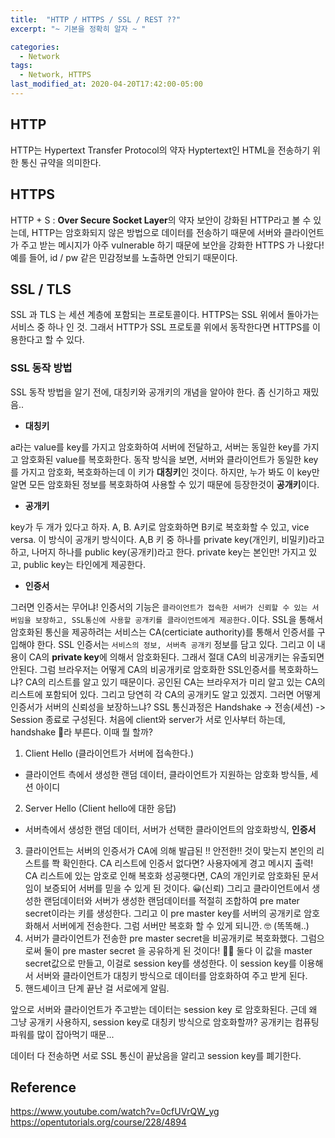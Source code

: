 ```yaml
---
title:  "HTTP / HTTPS / SSL / REST ??"
excerpt: "~ 기본을 정확히 알자 ~ "

categories:
  - Network
tags:
  - Network, HTTPS
last_modified_at: 2020-04-20T17:42:00-05:00
---
```


## HTTP

HTTP는 Hypertext Transfer Protocol의 약자
Hyptertext인 HTML을 전송하기 위한 통신 규약을 의미한다.


## HTTPS

HTTP + S : **Over Secure Socket Layer**의 약자
보안이 강화된 HTTP라고 볼 수 있는데, 
HTTP는 암호화되지 않은 방법으로 데이터를 전송하기 때문에 서버와 클라이언트가 주고 받는 메시지가 아주 vulnerable 하기 때문에 보안을 강화한 HTTPS 가 나왔다! 
예를 들어, id / pw 같은 민감정보를 노출하면 안되기 때문이다.


## SSL / TLS

SSL 과 TLS 는 세션 계층에 포함되는 프로토콜이다. 
HTTPS는 SSL 위에서 돌아가는 서비스 중 하나 인 것.
그래서 HTTP가 SSL 프로토콜 위에서 동작한다면 HTTPS를 이용한다고 할 수 있다.


### SSL 동작 방법

SSL 동작 방법을 알기 전에, 대칭키와 공개키의 개념을 알아야 한다. 좀 신기하고 재밌음.. 

* **대칭키**

a라는 value를 key를 가지고 암호화하여 서버에 전달하고, 서버는 동일한 key를 가지고 암호화된 value를 복호화한다. 
동작 방식을 보면, 서버와 클라이언트가 동일한 key를 가지고 암호화, 복호화하는데 이 키가 **대칭키**인 것이다.
하지만, 누가 봐도 이 key만 알면 모든 암호화된 정보를 복호화하여 사용할 수 있기 때문에 등장한것이 **공개키**이다.

* **공개키**

key가 두 개가 있다고 하자. A, B. 
A키로 암호화하면 B키로 복호화할 수 있고, vice versa. 이 방식이 공개키 방식이다.
A,B 키 중 하나를 private key(개인키, 비밀키)라고 하고, 나머지 하나를 public key(공개키)라고 한다.
private key는 본인만! 가지고 있고, public key는 타인에게 제공한다.

* **인증서**

그러면 인증서는 무어냐! 인증서의 기능은 `클라이언트가 접속한 서버가 신뢰할 수 있는 서버임을 보장하고, SSL통신에 사용할 공개키를 클라이언트에게 제공한다.`이다. SSL을 통해서 암호화된 통신을 제공하려는 서비스는 CA(certiciate authority)를 통해서 인증서를 구입해야 한다. 
SSL 인증서는 `서비스의 정보, 서버측 공개키` 정보를 담고 있다. 그리고 이 내용이 CA의 **private key**에 의해서 암호화된다. 그래서 절대 CA의 비공개키는 유출되면 안된다. 그럼 브라우저는 어떻게 CA의 비공개키로 암호화한 SSL인증서를 복호화하느냐? CA의 리스트를 알고 있기 때문이다. 공인된 CA는 브라우저가 미리 알고 있는 CA의 리스트에 포함되어 있다. 그리고 당연히 각 CA의 공개키도 알고 있겠지. 
그러면 어떻게 인증서가 서버의 신뢰성을 보장하느냐?
SSL 통신과정은 Handshake -> 전송(세션) -> Session 종료로 구성된다. 처음에 client와 server가 서로 인사부터 하는데, handshake 🤝라 부른다. 이때 뭘 할까? 
1. Client Hello (클라이언트가 서버에 접속한다.)
  - 클라이언트 측에서 생성한 랜덤 데이터, 클라이언트가 지원하는 암호화 방식들, 세션 아이디
2. Server Hello (Client hello에 대한 응답)
  - 서버측에서 생성한 랜덤 데이터, 서버가 선택한 클라이언트의 암호화방식, **인증서**
3. 클라이언트는 서버의 인증서가 CA에 의해 발급된 !! 안전한!! 것이 맞는지 본인의 리스트를 쫙 확인한다. CA 리스트에 인증서 없다면? 사용자에게 경고 메시지 출력! CA 리스트에 있는 암호로 인해 복호화 성공햇다면, CA의 개인키로 암호화된 문서임이 보증되어 서버를 믿을 수 있게 된 것이다. 😀(신뢰) 그리고 클라이언트에서 생성한 랜덤데이터와 서버가 생성한 랜덤데이터를 적절히 조합하여 pre mater secret이라는 키를 생성한다. 그리고 이 pre master key를 서버의 공개키로 암호화해서 서버에게 전송한다. 그럼 서버만 복호화 할 수 있게 되니깐. 🤓 (똑똑해..)
4. 서버가 클라이언트가 전송한 pre master secret을 비공개키로 복호화했다. 그럼으로써 둘이 pre master secret 을 공유하게 된 것이다! 👏🏻 둘다 이 값을 master secret값으로 만들고, 이걸로 session key를 생성한다. 이 session key를 이용해서 서버와 클라이언트가 대칭키 방식으로 데이터를 암호화하여 주고 받게 된다.
5. 핸드셰이크 단계 끝난 걸 서로에게 알림.

앞으로 서버와 클라이언트가 주고받는 데이터는 session key 로 암호화된다. 근데 왜 그냥 공개키 사용하지, session key로 대칭키 방식으로 암호화할까? 공개키는 컴퓨팅파워를 많이 잡아먹기 때문...

데이터 다 전송하면 서로 SSL 통신이 끝났음을 알리고 session key를 폐기한다.

## Reference


https://www.youtube.com/watch?v=0cfUVrQW_yg
https://opentutorials.org/course/228/4894